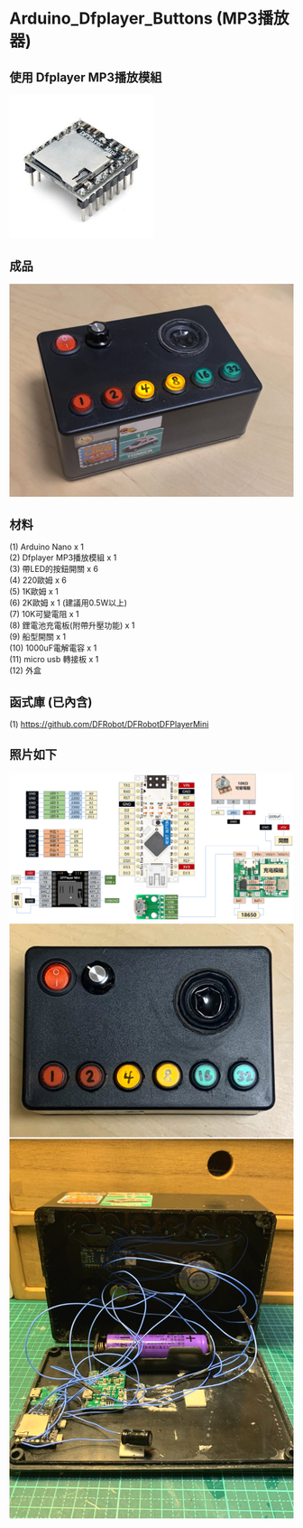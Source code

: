 # Arduino_Dfplayer_Buttons (MP3播放器)  
## 使用 Dfplayer MP3播放模組  
![image](https://github.com/Chihhao/Arduino_Dfplayer_Buttons/blob/main/image/4.jpg)  
## 成品  
![image](https://github.com/Chihhao/Arduino_Dfplayer_Buttons/blob/main/image/1.jpg)  
## 材料  
(1) Arduino Nano x 1  
(2) Dfplayer MP3播放模組 x 1  
(3) 帶LED的按鈕開關 x 6  
(4) 220歐姆 x 6  
(5) 1K歐姆 x 1  
(6) 2K歐姆 x 1 (建議用0.5W以上)  
(7) 10K可變電阻 x 1  
(8) 鋰電池充電板(附帶升壓功能) x 1  
(9) 船型開關 x 1  
(10) 1000uF電解電容 x 1  
(11) micro usb 轉接板 x 1  
(12) 外盒  
## 函式庫 (已內含)  
(1) https://github.com/DFRobot/DFRobotDFPlayerMini  
## 照片如下  
![image](https://github.com/Chihhao/Arduino_Dfplayer_Buttons/blob/main/image/wiring.png)  
![image](https://github.com/Chihhao/Arduino_Dfplayer_Buttons/blob/main/image/2.jpg)  
![image](https://github.com/Chihhao/Arduino_Dfplayer_Buttons/blob/main/image/3.jpg)  


